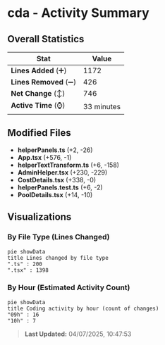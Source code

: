 # cda - Activity Summary 

## Overall Statistics

| Stat                   | Value                                                             |
| ---------------------- | ----------------------------------------------------------------- |
| **Lines Added** (➕)   | 1172                                          |
| **Lines Removed** (➖) | 426                                        |
| **Net Change** (↕)    | 746                |
| **Active Time** (⌚)   | 33 minutes |


## Modified Files
- **helperPanels.ts** (+2, -26)
- **App.tsx** (+576, -1)
- **helperTextTransform.ts** (+6, -158)
- **AdminHelper.tsx** (+230, -229)
- **CostDetails.tsx** (+338, -0)
- **helperPanels.test.ts** (+6, -2)
- **PoolDetails.tsx** (+14, -10)

## Visualizations

### By File Type (Lines Changed)

```mermaid
pie showData
title Lines changed by file type
".ts" : 200
".tsx" : 1398
```

### By Hour (Estimated Activity Count)

```mermaid
pie showData
title Coding activity by hour (count of changes)
"09h" : 16
"10h" : 7
```


> **Last Updated:** 04/07/2025, 10:47:53